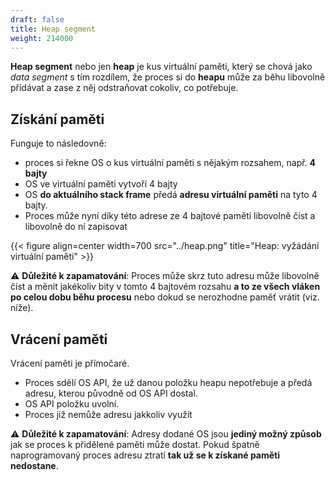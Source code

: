 ```yaml
---
draft: false
title: Heap segment
weight: 214000
---
```


**Heap segment** nebo jen **heap** je kus virtuální paměti, který se chová jako *data segment* s tím rozdílem, že proces si do **heapu** může za běhu libovolně přidávat a zase z něj odstraňovat cokoliv, co potřebuje.

## Získání paměti

Funguje to následovně:

- proces si řekne OS o kus virtuální paměti s nějakým rozsahem, např. **4 bajty**
- OS ve virtuální paměti vytvoří 4 bajty
- OS **do aktuálního stack frame** předá **adresu virtuální paměti** na tyto 4 bajty.
- Proces může nyní díky této adrese ze 4 bajtové paměti libovolně číst a libovolně do ní zapisovat 

{{< figure align=center width=700 src="../heap.png" title="Heap: vyžádání virtuální paměti" >}}

<div class="note-blue">

⚠️ **Důležité k zapamatování**: Proces může skrz tuto adresu může libovolně číst a měnit jakékoliv bity v tomto 4 bajtovém rozsahu **a to ze všech vláken po celou dobu běhu procesu** nebo dokud se nerozhodne paměť vrátit (viz. níže).

</div>

## Vrácení paměti

Vrácení paměti je přímočaré.

- Proces sdělí OS API, že už danou položku heapu nepotřebuje a předá adresu, kterou původně od OS API dostal.
- OS API položku uvolní.
- Proces již nemůže adresu jakkoliv využít

<div class="note-blue">

⚠️ **Důležité k zapamatování**: Adresy dodané OS jsou **jediný možný způsob** jak se proces k přidělené paměti může dostat. Pokud špatně naprogramovaný proces adresu ztratí **tak už se k získané paměti nedostane**. 

</div>

<!-- 
<div class="note-blue">

☝️ Jakmile podrutina skončí tak skončí i daný stack frame a s ním i adresa na paměť v heapu. Co proces musí udělat, aby daná paměť byla přístupná i pro další podrutiny?

✅ Proces má dvě možnosti. Může adresu uložit:

- do připravené položky v **data segmentu**. 

</div>

-->